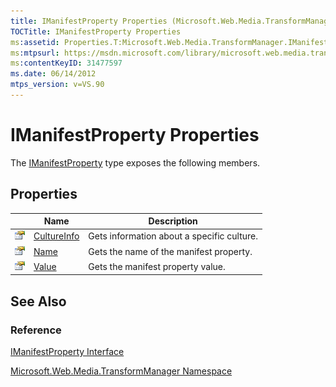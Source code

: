 ```yaml
---
title: IManifestProperty Properties (Microsoft.Web.Media.TransformManager)
TOCTitle: IManifestProperty Properties
ms:assetid: Properties.T:Microsoft.Web.Media.TransformManager.IManifestProperty
ms:mtpsurl: https://msdn.microsoft.com/library/microsoft.web.media.transformmanager.imanifestproperty_properties(v=VS.90)
ms:contentKeyID: 31477597
ms.date: 06/14/2012
mtps_version: v=VS.90
---
```


# IManifestProperty Properties

The [IManifestProperty](imanifestproperty-interface-microsoft-web-media-transformmanager.md) type exposes the following members.

## Properties

||Name|Description|
|--- |--- |--- |
|![Public property](images/Hh125762.pubproperty(en-us,VS.90).gif "Public property")|[CultureInfo](imanifestproperty-cultureinfo-property-microsoft-web-media-transformmanager.md)|Gets information about a specific culture.|
|![Public property](images/Hh125762.pubproperty(en-us,VS.90).gif "Public property")|[Name](imanifestproperty-name-property-microsoft-web-media-transformmanager.md)|Gets the name of the manifest property.|
|![Public property](images/Hh125762.pubproperty(en-us,VS.90).gif "Public property")|[Value](imanifestproperty-value-property-microsoft-web-media-transformmanager.md)|Gets the manifest property value.|


## See Also

### Reference

[IManifestProperty Interface](imanifestproperty-interface-microsoft-web-media-transformmanager.md)

[Microsoft.Web.Media.TransformManager Namespace](microsoft-web-media-transformmanager-namespace.md)

